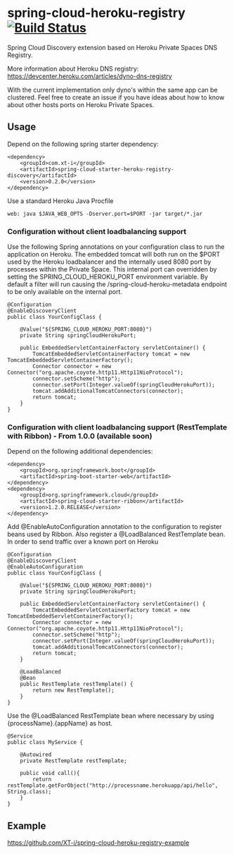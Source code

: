 # spring-cloud-heroku-registry [![Build Status](https://travis-ci.org/XT-i/spring-cloud-heroku-registry.svg?branch=master)](https://travis-ci.org/XT-i/spring-cloud-heroku-registry)

Spring Cloud Discovery extension based on Heroku Private Spaces DNS Registry.

More information about Heroku DNS registry: https://devcenter.heroku.com/articles/dyno-dns-registry

With the current implementation only dyno's within the same app can be clustered. Feel free to create an issue if you have ideas about how to know about other hosts ports on Heroku Private Spaces.

## Usage
Depend on the following spring starter dependency:

    <dependency>
        <groupId>com.xt-i</groupId>
        <artifactId>spring-cloud-starter-heroku-registry-discovery</artifactId>
        <version>0.2.0</version>
    </dependency>
    
Use a standard Heroku Java Procfile

    web: java $JAVA_WEB_OPTS -Dserver.port=$PORT -jar target/*.jar

### Configuration without client loadbalancing support  
Use the following Spring annotations on your configuration class to run the application on Heroku.
The embedded tomcat will both run on the $PORT used by the Heroku loadbalancer and the internally used 8080 port by processes within the Private Space.
This internal port can overridden by setting the SPRING_CLOUD_HEROKU_PORT environment variable.
By default a filter will run causing the /spring-cloud-heroku-metadata endpoint to be only available on the internal port.

    @Configuration
    @EnableDiscoveryClient
    public class YourConfigClass {
    
        @Value("${SPRING_CLOUD_HEROKU_PORT:8080}")
        private String springCloudHerokuPort;
    
        public EmbeddedServletContainerFactory servletContainer() {
            TomcatEmbeddedServletContainerFactory tomcat = new TomcatEmbeddedServletContainerFactory();
            Connector connector = new Connector("org.apache.coyote.http11.Http11NioProtocol");
            connector.setScheme("http");
            connector.setPort(Integer.valueOf(springCloudHerokuPort));
            tomcat.addAdditionalTomcatConnectors(connector);
            return tomcat;
        }
    }
    
### Configuration with client loadbalancing support (RestTemplate with Ribbon) - From 1.0.0 (available soon)

Depend on the following additional dependencies:

    <dependency>
        <groupId>org.springframework.boot</groupId>
        <artifactId>spring-boot-starter-web</artifactId>
    </dependency>
    <dependency>
        <groupId>org.springframework.cloud</groupId>
        <artifactId>spring-cloud-starter-ribbon</artifactId>
        <version>1.2.0.RELEASE</version>
    </dependency>
    
Add @EnableAutoConfiguration annotation to the configuration to register beans used by Ribbon.
Also register a @LoadBalanced RestTemplate bean.
In order to send traffic over a known port on Heroku

    @Configuration
    @EnableDiscoveryClient
    @EnableAutoConfiguration
    public class YourConfigClass {
    
        @Value("${SPRING_CLOUD_HEROKU_PORT:8080}")
        private String springCloudHerokuPort;
    
        public EmbeddedServletContainerFactory servletContainer() {
            TomcatEmbeddedServletContainerFactory tomcat = new TomcatEmbeddedServletContainerFactory();
            Connector connector = new Connector("org.apache.coyote.http11.Http11NioProtocol");
            connector.setScheme("http");
            connector.setPort(Integer.valueOf(springCloudHerokuPort));
            tomcat.addAdditionalTomcatConnectors(connector);
            return tomcat;
        }
    
        @LoadBalanced
        @Bean
        public RestTemplate restTemplate() {
            return new RestTemplate();
        }
    }
    
Use the @LoadBalanced RestTemplate bean where necessary by using {processName}.{appName} as host.

    @Service
    public class MyService {
        
        @Autowired
        private RestTemplate restTemplate;
        
        public void call(){
            return restTemplate.getForObject("http://processname.herokuapp/api/hello", String.class);
        }
    }

## Example

https://github.com/XT-i/spring-cloud-heroku-registry-example
